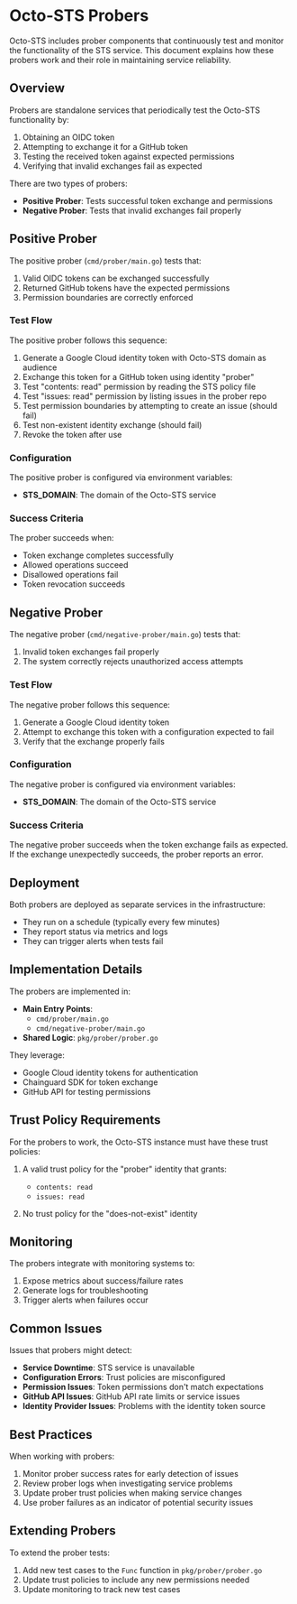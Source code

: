 # Octo-STS Probers

Octo-STS includes prober components that continuously test and monitor the functionality of the STS service. This document explains how these probers work and their role in maintaining service reliability.

## Overview

Probers are standalone services that periodically test the Octo-STS functionality by:

1. Obtaining an OIDC token
2. Attempting to exchange it for a GitHub token
3. Testing the received token against expected permissions
4. Verifying that invalid exchanges fail as expected

There are two types of probers:
- **Positive Prober**: Tests successful token exchange and permissions
- **Negative Prober**: Tests that invalid exchanges fail properly

## Positive Prober

The positive prober (`cmd/prober/main.go`) tests that:

1. Valid OIDC tokens can be exchanged successfully
2. Returned GitHub tokens have the expected permissions
3. Permission boundaries are correctly enforced

### Test Flow

The positive prober follows this sequence:

1. Generate a Google Cloud identity token with Octo-STS domain as audience
2. Exchange this token for a GitHub token using identity "prober"
3. Test "contents: read" permission by reading the STS policy file
4. Test "issues: read" permission by listing issues in the prober repo
5. Test permission boundaries by attempting to create an issue (should fail)
6. Test non-existent identity exchange (should fail)
7. Revoke the token after use

### Configuration

The positive prober is configured via environment variables:

- **STS_DOMAIN**: The domain of the Octo-STS service

### Success Criteria

The prober succeeds when:
- Token exchange completes successfully
- Allowed operations succeed
- Disallowed operations fail
- Token revocation succeeds

## Negative Prober

The negative prober (`cmd/negative-prober/main.go`) tests that:

1. Invalid token exchanges fail properly
2. The system correctly rejects unauthorized access attempts

### Test Flow

The negative prober follows this sequence:

1. Generate a Google Cloud identity token
2. Attempt to exchange this token with a configuration expected to fail
3. Verify that the exchange properly fails

### Configuration

The negative prober is configured via environment variables:

- **STS_DOMAIN**: The domain of the Octo-STS service

### Success Criteria

The negative prober succeeds when the token exchange fails as expected. If the exchange unexpectedly succeeds, the prober reports an error.

## Deployment

Both probers are deployed as separate services in the infrastructure:

- They run on a schedule (typically every few minutes)
- They report status via metrics and logs
- They can trigger alerts when tests fail

## Implementation Details

The probers are implemented in:

- **Main Entry Points**: 
  - `cmd/prober/main.go`
  - `cmd/negative-prober/main.go`
- **Shared Logic**: `pkg/prober/prober.go`

They leverage:
- Google Cloud identity tokens for authentication
- Chainguard SDK for token exchange
- GitHub API for testing permissions

## Trust Policy Requirements

For the probers to work, the Octo-STS instance must have these trust policies:

1. A valid trust policy for the "prober" identity that grants:
   - `contents: read`
   - `issues: read`
   
2. No trust policy for the "does-not-exist" identity

## Monitoring

The probers integrate with monitoring systems to:

1. Expose metrics about success/failure rates
2. Generate logs for troubleshooting
3. Trigger alerts when failures occur

## Common Issues

Issues that probers might detect:

- **Service Downtime**: STS service is unavailable
- **Configuration Errors**: Trust policies are misconfigured
- **Permission Issues**: Token permissions don't match expectations
- **GitHub API Issues**: GitHub API rate limits or service issues
- **Identity Provider Issues**: Problems with the identity token source

## Best Practices

When working with probers:

1. Monitor prober success rates for early detection of issues
2. Review prober logs when investigating service problems
3. Update prober trust policies when making service changes
4. Use prober failures as an indicator of potential security issues

## Extending Probers

To extend the prober tests:

1. Add new test cases to the `Func` function in `pkg/prober/prober.go`
2. Update trust policies to include any new permissions needed
3. Update monitoring to track new test cases